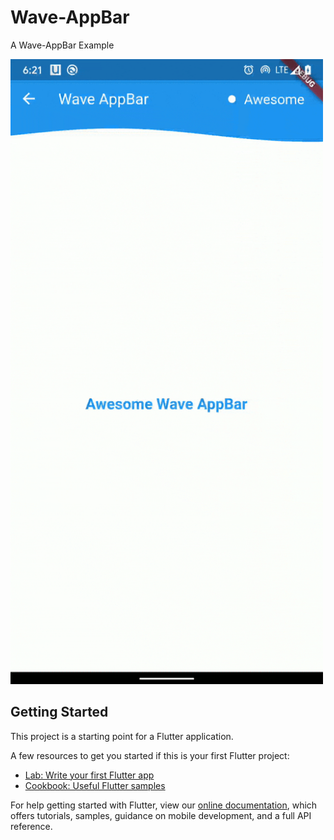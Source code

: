 # Wave-AppBar

A Wave-AppBar Example

<img src="https://github.com/therajanmaurya/Wave-AppBar/blob/master/wave_appbar.gif" width="500" height="1000" />

## Getting Started

This project is a starting point for a Flutter application.

A few resources to get you started if this is your first Flutter project:

- [Lab: Write your first Flutter app](https://flutter.dev/docs/get-started/codelab)
- [Cookbook: Useful Flutter samples](https://flutter.dev/docs/cookbook)

For help getting started with Flutter, view our
[online documentation](https://flutter.dev/docs), which offers tutorials,
samples, guidance on mobile development, and a full API reference.

